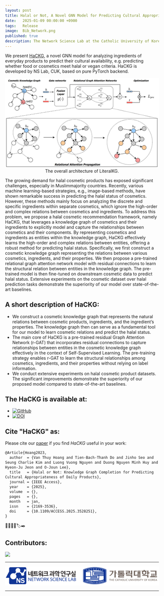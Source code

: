 ```yaml
---
layout: post
title: Halal or Not, A Novel GNN Model for Predicting Cultural Appropriateness of Everyday Products
date:   2025-01-09 00:00:00 +0900
tags:   Release
image:  Bib_Network.png
published: true
description: The Network Science Lab at the Catholic University of Korea releases Halal or Not (HaCKG), a novel attributed knowledge graph completion model for predicting cultural appropriateness of everyday products (mainly, halal and haram of cosmetics).
---
```


We present [HaCKG](https://github.com/NSLab-CUK/Halal-or-Not), a novel GNN model for analyzing ingredients of everyday products to predict their cultural availability, e.g. predicting whether food or cosmetics meet halal or vegan criteria. HaCKG is developed by NS Lab, CUK, based on pure PyTorch backend.

<p align="center">
  <img src="/images/HaCKG.jpg" alt="LiteralKG Architecture" width="800">
  <br>
  <b></b> The overall architecture of LiteralKG.
</p>

The growing demand for halal cosmetic products has exposed significant challenges, especially in Muslimmajority countries. Recently, various machine learning-based strategies, e.g., image-based methods, have shown remarkable success in predicting the halal status of cosmetics. However, these methods mainly focus on analyzing the discrete and specific ingredients within separate cosmetics, which ignore the high-order and complex relations between cosmetics and ingredients. To address this problem, we propose a halal cosmetic recommendation framework, namely HaCKG, that leverages a knowledge graph of cosmetics and their ingredients to explicitly model and capture the relationships between cosmetics and their components. By representing cosmetics and ingredients as entities within the knowledge graph, HaCKG effectively learns the high-order and complex relations between entities, offering a robust method for predicting halal status. Specifically, we first construct a cosmetic knowledge graph representing the relations between various cosmetics, ingredients, and their properties. We then propose a pre-trained relational graph attention network model with residual connections to learn the structural relation between entities in the knowledge graph. The pre-trained model is then fine-tuned on downstream cosmetic data to predict halal status. Extensive experiments on the cosmetic dataset over halal prediction tasks demonstrate the superiority of our model over state-of-the-art baselines.


## A short description of **HaCKG**:

- We construct a cosmetic knowledge graph that represents the natural relations between cosmetic products, ingredients, and the ingredient’s properties. The knowledge graph then can serve as a fundamental tool for our model to learn cosmetic relations and predict the halal status.
- The main core of HaCKG is a pre-trained residual Graph Attention Network (r-GAT) that incorporates residual connections to capture relationships between entities in the cosmetic knowledge graph effectively in the context of Self-Supervised Learning. The pre-training strategy enables r-GAT to learn the structural relationships among cosmetics, ingredients, and their properties without relying on label information.
- We conduct extensive experiments on halal cosmetic product datasets. The significant improvements demonstrate the superiority of our proposed model compared to state-of-the-art baselines.


## The **HaCKG** is available at:
* [![GitHub](https://img.shields.io/badge/GitHub-Data%20&%20Code-9B9B9B?style=flat-square&logo=GitHub)](https://github.com/NSLab-CUK/Halal-or-Not)
* [![DOI](http://img.shields.io/:DOI-10.1109/ACCESS.2025.3528251-FAB70C?style=flat-square&logo=doi)](https://doi.org/10.1109/ACCESS.2025.3528251)


## Cite "**HaCKG**" as:

Please cite our [paper](https://doi.org/10.1109/ACCESS.2025.3528251) if you find *HaCKG* useful in your work:
```
@Article{Hoang2023,
  author  = {Van Thuy Hoang and Tien-Bach-Thanh Do and Jinho Seo and Seung Charlie Kim and Luong Vuong Nguyen and Duong Nguyen Minh Huy and Hyeon-Ju Jeon and O-Joun Lee},
  title   = {Halal or Not: Knowledge Graph Completion for Predicting Cultural Appropriateness of Daily Products},
  journal = {IEEE Access},
  year    = {2025},
  volume  = {},
  pages   = {},
  month   = jan,
  issn    = {2169-3536},
  doi     = {10.1109/ACCESS.2025.3528251},
}
```

:page_facing_up::woman_technologist::bookmark_tabs::label::black_nib:	

## Contributors: 

<a href="https://github.com/NSLab-CUK/Unified-Graph-Transformer/graphs/contributors">
  <img src="https://contrib.rocks/image?repo=NSLab-CUK/Unified-Graph-Transformer" />
</a>

***

<a href="https://nslab-cuk.github.io/"><img src="https://github.com/NSLab-CUK/NSLab-CUK/raw/main/Logo_Dual_Wide.png"/></a>

***

